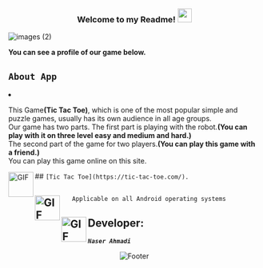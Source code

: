
 <h3 align="center">
  
  Welcome to my Readme!
  <img src="https://media.giphy.com/media/hvRJCLFzcasrR4ia7z/giphy.gif" width="28">

</h3>

 ![images (2)](https://user-images.githubusercontent.com/125409221/235647339-7a315950-604e-4e2c-a4a1-efa2a96ed03e.jpg)
<p><strong>You can see a profile of our game below.</strong></p>

## <code><strong>About App</strong></code> ##

<p> <li><p>This Game<strong>(Tic Tac Toe)</strong>, which is one of the most popular simple and puzzle games, usually has its own audience in all age groups.<br>
Our game has two parts. The first part is playing with the robot.<strong>(You can play with it on three level easy and medium and hard.)</strong><br>
The second part of the game for two players.<strong>(You can play this game with a friend.)</strong><br>
You can play this game online on this site.</p>
 ## <img align="left" alt="GIF" height="50px" src="https://bartvwezel.nl/wp-content/uploads/2020/09/ezgif.com-video-to-gif-8.gif"/> <code>[Tic Tac Toe](https://tic-tac-toe.com/).</li></p></code>


## <img align="left" alt="GIF" height="50px" src="https://www.toptimenet.com/images/setting.gif"/>
  
  
  
  <ul>
         
       Applicable on all Android operating systems
          
   </ul>











 
## <img align="left" alt="GIF" height="50px" src="https://cdn.dribbble.com/users/2131993/screenshots/4948736/thoughtworks-gif_dribbble.gif"/>    Developer:

   <code><em><strong>Naser Ahmadi</strong></em></code>
          
          
           
<div align="center">
  <img src="https://readme-typing-svg.herokuapp.com?font=Dancing+Script&size=30&color=F38F02&center=true&vCenter=true&width=300&height=50&lines=Thanks+for+your+visit!;Have+a+nice+day!;" alt="Footer"></img>
  </div>
